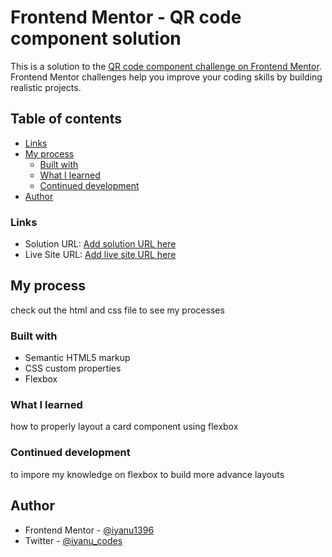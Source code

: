 # Frontend Mentor - QR code component solution

This is a solution to the [QR code component challenge on Frontend Mentor](https://www.frontendmentor.io/challenges/qr-code-component-iux_sIO_H). Frontend Mentor challenges help you improve your coding skills by building realistic projects. 

## Table of contents


  - [Links](#links)
- [My process](#my-process)
  - [Built with](#built-with)
  - [What I learned](#what-i-learned)
  - [Continued development](#continued-development)
- [Author](#author)




### Links

- Solution URL: [Add solution URL here](https://your-solution-url.com)
- Live Site URL: [Add live site URL here](https://your-live-site-url.com)

## My process

check out the html and css file to see my processes
### Built with

- Semantic HTML5 markup
- CSS custom properties
- Flexbox




### What I learned

how to properly layout a card component using flexbox 



### Continued development


to impore my knowledge on flexbox to build more advance layouts

## Author


- Frontend Mentor - [@iyanu1396](https://www.frontendmentor.io/profile/iyanu1396)
- Twitter - [@iyanu_codes](https://www.twitter.com/iyanu_codes)


